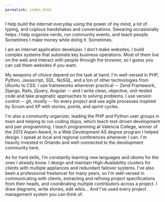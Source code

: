 ```yaml
---
permalink: index.html
---
```


I help build the internet everyday using the power of my mind, a lot of typing, and copious handshakes and conversations. Swearing occasionally helps. I help organize nerds, run community events, and teach people. Sometimes I make money while doing it. Sometimes.

I am an internet application developer. I don't make websites; I build complex systems that automate key business operations. Most of them live on the web and interact with people through the browser, so I guess you can call them websites if you want.

My weapons of choice depend on the task at hand. I'm well-versed in PHP, Python, Javascript, SQL, NoSQL, and a ton of other technologies from Ubuntu to CSS. I use frameworks whenever practical -- Zend Framework, Django, Rails, jQuery, Angular -- and I write clean, objective, unit-tested code and take pragmatic approaches to solving problems. I use version control -- git, mostly -- for every project and use agile processes inspired by Scrum and XP with stories, points, and sprint cycles.

I'm also a community organizer, leading the PHP and Python user groups in town and helping to run coding dojos, which teach test-driven development and pair programming. I teach programming at Valencia College, winner of the 2013 Aspen Award, in a Web Development AS degree program I helped design. I speak at local and regional conferences whenever I can. I'm heavily invested in Orlando and well-connected to the development community here.

As for hard skills, I'm constantly learning new languages and idioms for the ones I already know. I design and maintain High-Availability clusters for clients with multiple appliances and redundant failover systems. I've also been a professional freelancer for many years, so I'm well-versed in communicating with clients, extracting and refining project specifications from their heads, and coordinating multiple contributors across a project. I draw diagrams, write stories, edit wikis... And I've used every project management system you can think of.
